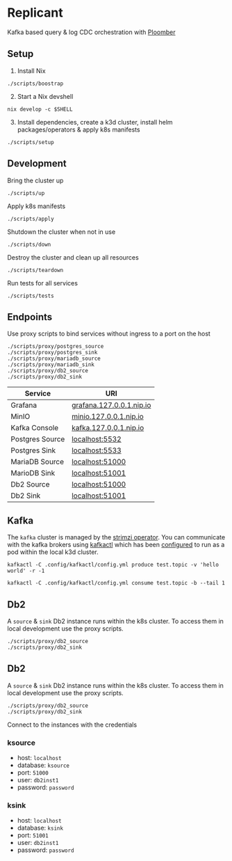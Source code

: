 # Replicant

Kafka based query & log CDC orchestration with [Ploomber](https://github.com/ploomber/ploomber)

## Setup

1. Install Nix

```shell
./scripts/boostrap
```

2. Start a Nix devshell

```shell
nix develop -c $SHELL
```

3. Install dependencies, create a k3d cluster, install helm packages/operators & apply k8s manifests

```shell
./scripts/setup
```

## Development

Bring the cluster up

```shell
./scripts/up
```

Apply k8s manifests

```shell
./scripts/apply
```

Shutdown the cluster when not in use

```shell
./scripts/down
```

Destroy the cluster and clean up all resources

```shell
./scripts/teardown
```

Run tests for all services

```
./scripts/tests
```

## Endpoints

Use proxy scripts to bind services without ingress to a port on the host

```shell
./scripts/proxy/postgres_source
./scripts/proxy/postgres_sink
./scripts/proxy/mariadb_source
./scripts/proxy/mariadb_sink
./scripts/proxy/db2_source
./scripts/proxy/db2_sink
```

| Service          | URI                                                         |
| ---------------- | ----------------------------------------------------------- |
| Grafana          | [grafana.127.0.0.1.nip.io](http://grafana.127.0.0.1.nip.io) |
| MinIO            | [minio.127.0.0.1.nip.io](http://minio.127.0.0.1.nip.io)     |
| Kafka Console    | [kafka.127.0.0.1.nip.io](http://kafka.127.0.0.1.nip.io)     |
| Postgres Source  | [localhost:5532](http://localhost:5532)                     |
| Postgres Sink    | [localhost:5533](http://localhost:5533)                     |
| MariaDB Source   | [localhost:51000](http://localhost:51000)                   |
| MarioDB Sink     | [localhost:51001](http://localhost:51001)                   |
| Db2 Source       | [localhost:51000](http://localhost:51000)                   |
| Db2 Sink         | [localhost:51001](http://localhost:51001)                   |

## Kafka

The `kafka` cluster is managed by the [strimzi operator](https://strimzi.io/docs/operators/latest/configuring).
You can communicate with the kafka brokers using [kafkactl](https://github.com/deviceinsight/kafkactl) which has
been [configured](./templates/dot-config/kafkactl/config.yml) to run as a pod within the local k3d cluster.

```shell
kafkactl -C .config/kafkactl/config.yml produce test.topic -v 'hello world' -r -1
```

```shell
kafkactl -C .config/kafkactl/config.yml consume test.topic -b --tail 1
```

## Db2

A `source` & `sink` Db2 instance runs within the k8s cluster. To access them in local development use the
proxy scripts.

```shell
./scripts/proxy/db2_source
./scripts/proxy/db2_sink
```

## Db2

A `source` & `sink` Db2 instance runs within the k8s cluster. To access them in local development use the
proxy scripts.

```shell
./scripts/proxy/db2_source
./scripts/proxy/db2_sink
```

Connect to the instances with the credentials

### ksource

- host: `localhost`
- database: `ksource`
- port: `51000`
- user: `db2inst1`
- password: `password`

### ksink

- host: `localhost`
- database: `ksink`
- port: `51001`
- user: `db2inst1`
- password: `password`
